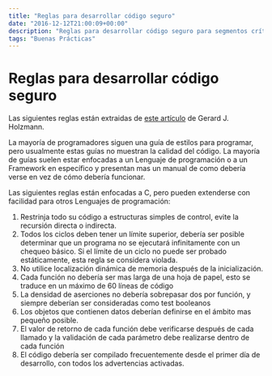 ```yaml
---
title: "Reglas para desarrollar código seguro"
date: "2016-12-12T21:00:09+00:00"
description: "Reglas para desarrollar código seguro para segmentos críticos del proyecto, basado en un artículo de Gerard J. Holzmann, del Laboratorio de código fiable de la NASA"
tags: "Buenas Prácticas"
---
```

# Reglas para desarrollar código seguro

Las siguientes reglas están extraidas de [este artículo](http://spinroot.com/gerard/pdf/P10.pdf) de Gerard J. Holzmann. 

La mayoría de programadores siguen una guía de estilos para programar, pero usualmente estas guías no muestran la calidad del código. La mayoría de guías suelen estar enfocadas a un Lenguaje de programación o a un Framework en específico y presentan mas un manual de como debería verse en vez de cómo debería funcionar.

Las siguientes reglas están enfocadas a C, pero pueden extenderse con facilidad para otros Lenguajes de programación:

1. Restrinja todo su código a estructuras simples de control, evite la recursión directa o indirecta.
1. Todos los ciclos deben tener un límite superior, debería ser posible determinar que un programa no se ejecutará infinitamente con un chequeo básico. Si el límite de un ciclo no puede ser probado estáticamente, esta regla se considera violada.
1. No utilice localización dinámica de memoria después de la inicialización.
1. Cada función no debería ser mas larga de una hoja de papel, esto se traduce en un máximo de 60 líneas de código
1. La densidad de aserciones no debería sobrepasar dos por función, y siempre deberían ser consideradas como test booleanos
1. Los objetos que contienen datos deberían definirse en el ámbito mas pequeño posible.
1. El valor de retorno de cada función debe verificarse después de cada llamado y la validación de cada parámetro debe realizarse dentro de cada función
1. El código debería ser compilado frecuentemente desde el primer día de desarrollo, con todos los advertencias activadas.

